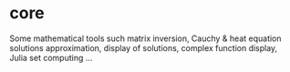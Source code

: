 # core
Some mathematical tools such matrix inversion, Cauchy &amp; heat equation solutions approximation, display of solutions, complex function display, Julia set computing ...
